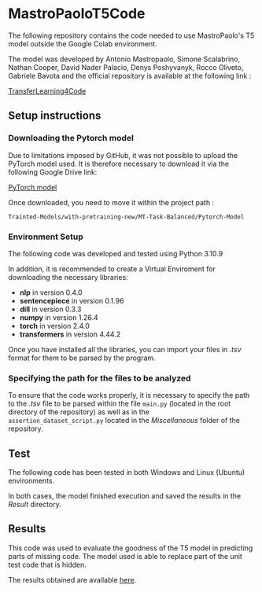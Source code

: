 ﻿# MastroPaoloT5Code

The following repository contains the code needed to use MastroPaolo's T5 model outside the Google Colab environment.

The model was developed by Antonio Mastropaolo, Simone Scalabrino, Nathan Cooper, David Nader Palacio, Denys Poshyvanyk, Rocco Oliveto, Gabriele Bavota and the official repository is available at the following link :

[TransferLearning4Code](https://github.com/antonio-mastropaolo/TransferLearning4Code)

## Setup instructions

### Downloading the Pytorch model

Due to limitations imposed by GitHub, it was not possible to upload the PyTorch model used. 
It is therefore necessary to download it via the following Google Drive link:

[PyTorch model](https://drive.google.com/drive/folders/11nrc1rLbZZViK1TAoqrtmKaKEurVyXGn)

Once downloaded, you need to move it within the project path :

```Trainted-Models/with-pretraining-new/MT-Task-Balanced/Pytorch-Model```

### Environment Setup

The following code was developed and tested using Python 3.10.9 

In addition, it is recommended to create a Virtual Enviroment for downloading the necessary libraries: 

- **nlp** in version 0.4.0
- **sentencepiece** in version 0.1.96
- **dill** in version 0.3.3
- **numpy** in version 1.26.4
- **torch** in version 2.4.0
- **transformers** in version 4.44.2

Once you have installed all the libraries, you can import your files in _.tsv_ format for them to be
parsed by the program. 

### Specifying the path for the files to be analyzed

To ensure that the code works properly, it is necessary to specify the path to the _.tsv_ file to be parsed 
within the file ```main.py``` (located in the root directory of the repository) as well as in the  
```assertion_dataset_script.py``` located in the _Miscellaneous_ folder of the repository.

## Test
The following code has been tested in both Windows and Linux (Ubuntu) environments.  

In both cases, the model finished execution and saved the results in the _Result_ directory. 

## Results
This code was used to evaluate the goodness of the T5 model in predicting parts of missing code.
The model used is able to replace part of the unit test code that is hidden.  

The results obtained are available [here](T5-Extension/Results/Predictions/AG-Task/with-pretraining-new/RawWithNoRepetitions/README.md).



